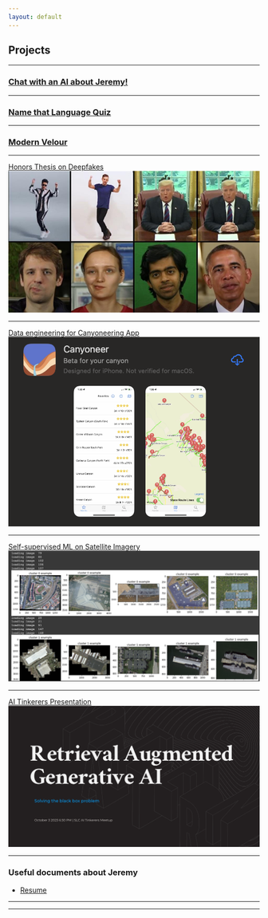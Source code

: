 ```yaml
---
layout: default
---
```


## Projects

---

### [Chat with an AI about Jeremy!](/chatbot)

---

### [Name that Language Quiz](/code_language_quiz)

---

### [Modern Velour](/modern_velour)

---

[Honors Thesis on Deepfakes](https://scholarsarchive.byu.edu/studentpub_uht/346/)
<img src="images/deepfakes.jpeg?raw=true">

---

[Data engineering for Canyoneering App](https://github.com/bricepollock/canyoneer)
<img src="images/canyoneer.png?raw=true">

---

[Self-supervised ML on Satellite Imagery](/pdf/SimCLR%20application%20to%20Satellite%20Imagery.pdf)
<img src="images/ssl_ml_satellite.png">

---

[AI Tinkerers Presentation](/pdf/Retrieval%20Augmented%20Generative%20AI.pdf)
<img src="images/rag_presentation.png?raw=true"/>

---

### Useful documents about Jeremy

- [Resume](/pdf/Jeremy%20Mumford%20Resume%202023%20Oct%20copy.pdf)

---

---
